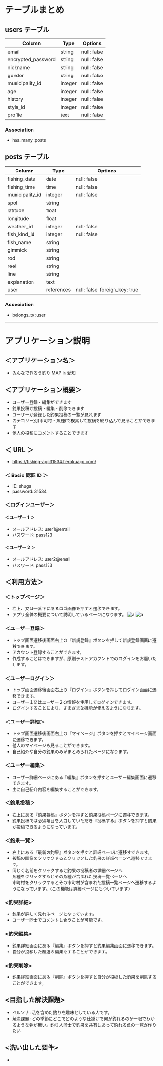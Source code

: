 # テーブルまとめ

## users テーブル

| Column             | Type    | Options     |
| ------------------ | ------- | ----------- |
| email              | string  | null: false |
| encrypted_password | string  | null: false |
| nickname           | string  | null: false |
| gender             | string  | null: false |
| municipality_id    | integer | null: false |
| age                | integer | null: false |
| history            | integer | null: false |
| style_id           | integer | null: false |
| profile            | text    | null: false |

### Association

- has_many :posts

## posts テーブル

| Column          | Type       | Options                        |
| --------------- | ---------- | ------------------------------ |
| fishing_date    | date       | null: false                    |
| fishing_time    | time       | null: false                    |
| municipality_id | integer    | null: false                    |
| spot            | string     |                                |
| latitude        | float      |                                |
| longitude       | float      |                                |
| weather_id      | integer    | null: false                    |
| fish_kind_id    | integer    | null: false                    |
| fish_name       | string     |                                |
| gimmick         | string     |                                |
| rod             | string     |                                |
| reel            | string     |                                |
| line            | string     |                                |
| explanation     | text       |                                |
| user            | references | null: false, foreign_key: true |

### Association

- belongs_to :user

---

# アプリケーション説明

## ＜アプリケーション名＞

- みんなで作ろう釣り MAP in 愛知

## ＜アプリケーション概要＞

- ユーザー登録・編集ができます
- 釣果投稿が投稿・編集・削除できます
- ユーザーが登録した釣果投稿の一覧が見れます
- カテゴリー別(市町村・魚種)で検索して投稿を絞り込んで見ることができます
- 他人の投稿にコメントすることできます

## ＜ URL ＞

- https://fishing-app31534.herokuapp.com/

### ＜ Basic 認証 ID ＞

- ID: shuga
- password: 31534

### ＜ログインユーザー＞

#### ＜ユーザー 1 ＞

- メールアドレス: user1@email
- パスワード: pass123

#### ＜ユーザー 2 ＞

- メールアドレス: user2@email
- パスワード: pass123

## ＜利用方法＞

### ＜トップページ＞

- 左上、又は一番下にあるロゴ画像を押すと遷移できます。
- アプリ全体の概要について説明しているページになります。
  ![a](app/assets/images/top.png)
  ![a](app/assets/images/top.png)

### ＜ユーザー登録＞

- トップ画面遷移後画面右上の『新規登録』ボタンを押して新規登録画面に遷移できます。
- アカウント登録することができます。
- 作成することはできますが、原則テストアカウントでのログインをお願いたします。

### ＜ユーザーログイン＞

- トップ画面遷移後画面右上の『ログイン』ボタンを押してログイン画面に遷移できます。
- ユーザー１又はユーザー２の情報を使用してログインできます。
- ログインすることにより、さまざまな機能が使えるようになります。

### ＜ユーザー詳細＞

- トップ画面遷移後画面右上の『マイページ』ボタンを押すとマイページ画面に遷移できます。
- 他人のマイページも見ることができます。
- 自己紹介や自分の釣果のみがまとめられたページになります。

### ＜ユーザー編集＞

- ユーザー詳細ページにある『編集』ボタンを押すとユーザー編集画面に遷移できます。
- 主に自己紹介内容を編集することができます。

### ＜釣果投稿＞

- 右上にある『釣果投稿』ボタンを押すと釣果投稿ページに遷移できます。
- 釣果投稿では必須項目を入力していただき『投稿する』ボタンを押すと釣果が投稿できるようになっています。

### ＜釣果一覧＞

- 右上にある『最新の釣果』ボタンを押すと詳細ページに遷移すできます。
- 投稿の画像をクリックするとクリックした釣果の詳細ページへ遷移できます。
- 同じく名前をクリックすると釣果の投稿者の詳細ページへ<br>魚種をクリックするとその魚種が含まれた投稿一覧ページへ<br>市町村をクリックするとその市町村が含まれた投稿一覧ページへ遷移するようになっています。（この機能は詳細ページにもついています）

### <釣果詳細>

- 釣果が詳しく見れるページになっています。
- ユーザー同士でコメントし合うことが可能です。

### <釣果編集>

- 釣果詳細画面にある『編集』ボタンを押すと釣果編集画面に遷移できます。
- 自分が投稿した超過の編集をすることができます。

### <釣果削除>

- 釣果詳細画面にある『削除』ボタンを押すと自分が投稿した釣果を削除することができます。

## <目指した解決課題>

- ペルソナ: 私を含めた釣りを趣味としている人です。
- 解決課題: どの季節にどこでどのような仕掛けで何が釣れるのか一眼でわかるような物が無い。釣り人同士で釣果を共有しあって釣れる魚の一覧が作りたい

## <洗い出した要件>

-
